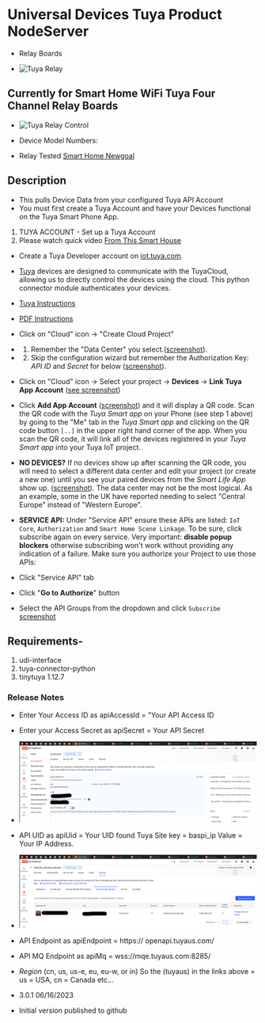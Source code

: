 # Universal Devices Tuya Product NodeServer

* Relay Boards

* ![Tuya Relay ](<https://github.com/sjpbailey/udi-tuya-poly-relay-api-v3/blob/195e869b57f03bbd6cea216708fce8ef3a00cb6a/images_go/relay_graphis.png>)

## Currently for Smart Home WiFi Tuya Four Channel Relay Boards

* ![Tuya Relay Control](<https://github.com/sjpbailey/udi-tuya-poly-relay-api-v3/blob/67d45175e2b15acafbc83861d16f60967516fecd/images_go/Relay_1.png>)

* Device Model Numbers:

* Relay Tested [Smart Home Newgoal](https://www.amazon.com/Newgoal-4-Channel-Momentary-Adjustable-Compatible/dp/B08BQXL4GX/ref=sr_1_5?crid=J835HTBEK9XF&keywords=smart%2Bhome%2Btuya%2Bwifi%2Bfour%2Bchannel%2Brelay&qid=1688136707&s=industrial&sprefix=smart%2Bhome%2Btuya%2Bwifi%2Bfour%2Bchannel%2Brelay%2Cindustrial%2C170&sr=1-5&th=1)
  
## Description

* This pulls Device Data from your configured Tuya API Account
* You must first create a Tuya Account and have your Devices functional on the Tuya Smart Phone App.

1. TUYA ACCOUNT - Set up a Tuya Account
2. Please watch quick video [From This Smart House](https://youtu.be/M9Q6de08QOI)

* Create a Tuya Developer account on [iot.tuya.com](https://iot.tuya.com/).
* [Tuya](https://en.tuya.com/) devices are designed to communicate with the TuyaCloud, allowing us to directly control the devices using the cloud. This python connector module authenticates your devices.
* [Tuya Instructions](https://developer.tuya.com/en/docs/iot/quick-start1?id=K95ztz9u9t89n)
* [PDF Instructions](<https://github.com/sjpbailey/udi-tuya-poly-cloud-api-v3/blob/ffbbf456fa85dbeebc11b04bc04ba75a73b49203/images_go/Tuya.IoT.API.Setup%20(3).pdf>)
* Click on "Cloud" icon -> "Create Cloud Project"
* 1. Remember the "Data Center" you select.([screenshot](https://github.com/sjpbailey/udi-tuya-poly-cloud-api-v3/blob/ffbbf456fa85dbeebc11b04bc04ba75a73b49203/images_go/Screenshot%202023-06-18%20at%2011.10.44%20PM.png)).
* 2. Skip the configuration wizard but remember the Authorization Key: *API ID* and *Secret* for below ([screenshot](https://github.com/sjpbailey/udi-tuya-poly-cloud-api-v3/blob/ffbbf456fa85dbeebc11b04bc04ba75a73b49203/images_go/Screenshot%202023-06-18%20at%2011.11.41%20PM.png)).
* Click on "Cloud" icon -> Select your project -> **Devices** -> **Link Tuya App Account** ([see screenshot](https://user-images.githubusercontent.com/836718/155827671-44d5fce4-0119-4d0e-a224-ef3715fafc24.png))
* Click **Add App Account** ([screenshot](https://user-images.githubusercontent.com/836718/155827671-44d5fce4-0119-4d0e-a224-ef3715fafc24.png)) and it will display a QR code. Scan the QR code with the *Tuya Smart app* on your Phone (see step 1 above) by going to the "Me" tab in the *Tuya Smart app* and clicking on the QR code button `[..]` in the upper right hand corner of the app. When you scan the QR code, it will link all of the devices registered in your *Tuya Smart app* into your Tuya IoT project.
* **NO DEVICES?** If no devices show up after scanning the QR code, you will need to select a different data center and edit your project (or create a new one) until you see your paired devices from the *Smart Life App* show up. ([screenshot](https://github.com/sjpbailey/udi-tuya-poly-cloud-api-v3/blob/ffbbf456fa85dbeebc11b04bc04ba75a73b49203/images_go/Screenshot%202023-06-18%20at%2011.13.45%20PM.png)). The data center may not be the most logical. As an example, some in the UK have reported needing to select "Central Europe" instead of "Western Europe".

* **SERVICE API:** Under "Service API" ensure these APIs are listed: `IoT Core`, `Authorization` and `Smart Home Scene Linkage`. To be sure, click subscribe again on every service.  Very important: **disable popup blockers** otherwise subscribing won't work without providing any indication of a failure. Make sure you authorize your Project to use those APIs:
* Click "Service API" tab
* Click "**Go to Authorize**" button
* Select the API Groups from the dropdown and click `Subscribe` [screenshot](<https://github.com/sjpbailey/udi-tuya-poly-cloud-api-v3/blob/ffbbf456fa85dbeebc11b04bc04ba75a73b49203/images_go/Screenshot%202023-06-18%20at%2011.14.31%20PM.png>)

## Requirements-

1. udi-interface
2. tuya-connector-python
3. tinytuya 1.12.7

### Release Notes

* Enter Your Access ID as apiAccessId = "Your API Access ID
* Enter your Access Secret as apiSecret = Your API Secret

* ![API ACCESS ID and SECRET Location](https://github.com/sjpbailey/udi-tuya-poly-cloud-api-v3/blob/main/images_go/Screenshot%202023-06-16%20at%203.57.31%20PM.png)

* API UID as apiUid = Your UID found Tuya Site key = baspi_ip Value = Your IP Address.

* ![UID Location](<https://github.com/sjpbailey/udi-tuya-poly-cloud-api-v3/blob/main/images_go/Screenshot%202023-06-16%20at%203.51.36%20PM.png>)

* API Endpoint as apiEndpoint = https:// openapi.tuyaus.com/
* API MQ Endpoint as apiMq = wss://mqe.tuyaus.com:8285/
* *Region* (cn, us, us-e, eu, eu-w, or in) So the (tuyaus) in the links above = us = USA, cn = Canada etc...

* 3.0.1 06/16/2023

* Initial version published to github
